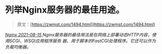 <!--yml
category: 未分类
date: 0001-01-01 00:00:00
-->

# 列举Nginx服务器的最佳用途。

> 原文：[https://zwmst.com/1494.html](https://zwmst.com/1494.html)

   [ *Nginx* ](https://zwmst.com/nginx)*[ <time datetime="2021-08-15T11:41:10+08:00"> 2021-08-15 </time> ](https://zwmst.com/1494.html)  Nginx服务器的最佳用法是在网络上部署动态HTTP内容，使用SCGI、WSGI应用程序服务 器、用于脚本的FastCGI处理程序。它还可以作为负载均衡器。*
